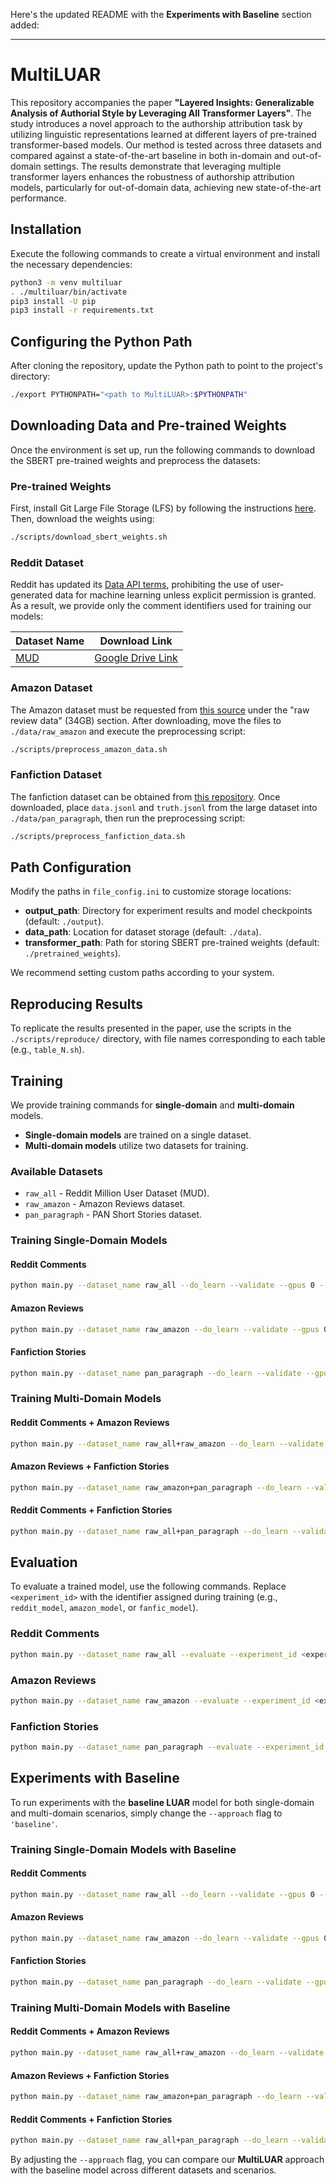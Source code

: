 Here's the updated README with the **Experiments with Baseline** section added:  

---

#   MultiLUAR

This repository accompanies the paper **"Layered Insights: Generalizable Analysis of Authorial Style by Leveraging All Transformer Layers"**. The study introduces a novel approach to the authorship attribution task by utilizing linguistic representations learned at different layers of pre-trained transformer-based models. Our method is tested across three datasets and compared against a state-of-the-art baseline in both in-domain and out-of-domain settings. The results demonstrate that leveraging multiple transformer layers enhances the robustness of authorship attribution models, particularly for out-of-domain data, achieving new state-of-the-art performance.  

## Installation  
Execute the following commands to create a virtual environment and install the necessary dependencies:  

```bash
python3 -m venv multiluar
. ./multiluar/bin/activate
pip3 install -U pip
pip3 install -r requirements.txt
```  

## Configuring the Python Path  

After cloning the repository, update the Python path to point to the project's directory:  

```bash
./export PYTHONPATH="<path to MultiLUAR>:$PYTHONPATH"
```  

## Downloading Data and Pre-trained Weights  

Once the environment is set up, run the following commands to download the SBERT pre-trained weights and preprocess the datasets:  

### Pre-trained Weights  

First, install Git Large File Storage (LFS) by following the instructions [here](https://git-lfs.github.com). Then, download the weights using:  

```bash
./scripts/download_sbert_weights.sh
```  

### Reddit Dataset  

Reddit has updated its [Data API terms](https://www.redditinc.com/policies/data-api-terms), prohibiting the use of user-generated data for machine learning unless explicit permission is granted. As a result, we provide only the comment identifiers used for training our models:  

| Dataset Name | Download Link |  
|-------------|--------------|  
| [MUD](https://arxiv.org/abs/2105.07263) | [Google Drive Link](https://drive.google.com/file/d/16YgK62cpe0NC7zBvSF_JxosOozG-wxou/view?usp=drive_link) |  

### Amazon Dataset  

The Amazon dataset must be requested from [this source](https://nijianmo.github.io/amazon/index.html#files) under the "raw review data" (34GB) section. After downloading, move the files to `./data/raw_amazon` and execute the preprocessing script:  

```bash
./scripts/preprocess_amazon_data.sh
```  

### Fanfiction Dataset  

The fanfiction dataset can be obtained from [this repository](https://zenodo.org/record/3724096#.YT942y1h1pQ). Once downloaded, place `data.jsonl` and `truth.jsonl` from the large dataset into `./data/pan_paragraph`, then run the preprocessing script:  

```bash
./scripts/preprocess_fanfiction_data.sh
```  

## Path Configuration  

Modify the paths in `file_config.ini` to customize storage locations:  
- **output_path**: Directory for experiment results and model checkpoints (default: `./output`).  
- **data_path**: Location for dataset storage (default: `./data`).  
- **transformer_path**: Path for storing SBERT pre-trained weights (default: `./pretrained_weights`).  

We recommend setting custom paths according to your system.  

## Reproducing Results  

To replicate the results presented in the paper, use the scripts in the `./scripts/reproduce/` directory, with file names corresponding to each table (e.g., `table_N.sh`).  

## Training  

We provide training commands for **single-domain** and **multi-domain** models.  
- **Single-domain models** are trained on a single dataset.  
- **Multi-domain models** utilize two datasets for training.  

### Available Datasets  
- `raw_all` - Reddit Million User Dataset (MUD).  
- `raw_amazon` - Amazon Reviews dataset.  
- `pan_paragraph` - PAN Short Stories dataset.  

### Training Single-Domain Models  

#### Reddit Comments  
```bash
python main.py --dataset_name raw_all --do_learn --validate --gpus 0 --experiment_id reddit_model --approach multiluar
```  

#### Amazon Reviews  
```bash
python main.py --dataset_name raw_amazon --do_learn --validate --gpus 0 --experiment_id amazon_model --approach multiluar
```  

#### Fanfiction Stories  
```bash
python main.py --dataset_name pan_paragraph --do_learn --validate --gpus 0 --experiment_id fanfic_model --approach multiluar
```  

### Training Multi-Domain Models  

#### Reddit Comments + Amazon Reviews  
```bash
python main.py --dataset_name raw_all+raw_amazon --do_learn --validate --gpus 0 --experiment_id reddit_amazon_model --approach multiluar
```  

#### Amazon Reviews + Fanfiction Stories  
```bash
python main.py --dataset_name raw_amazon+pan_paragraph --do_learn --validate --gpus 0 --experiment_id amazon_stories_model --approach multiluar
```  

#### Reddit Comments + Fanfiction Stories  
```bash
python main.py --dataset_name raw_all+pan_paragraph --do_learn --validate --gpus 0 --experiment_id reddit_stories_model --approach multiluar
```  

## Evaluation  

To evaluate a trained model, use the following commands. Replace `<experiment_id>` with the identifier assigned during training (e.g., `reddit_model`, `amazon_model`, or `fanfic_model`).  

### Reddit Comments  
```bash
python main.py --dataset_name raw_all --evaluate --experiment_id <experiment_id> --load_checkpoint --approach multiluar
```  

### Amazon Reviews  
```bash
python main.py --dataset_name raw_amazon --evaluate --experiment_id <experiment_id> --load_checkpoint --approach multiluar
```  

### Fanfiction Stories  
```bash
python main.py --dataset_name pan_paragraph --evaluate --experiment_id <experiment_id> --load_checkpoint --approach multiluar
```  

## Experiments with Baseline  

To run experiments with the **baseline LUAR** model for both single-domain and multi-domain scenarios, simply change the `--approach` flag to `'baseline'`.  

### Training Single-Domain Models with Baseline  

#### Reddit Comments  
```bash
python main.py --dataset_name raw_all --do_learn --validate --gpus 0 --experiment_id reddit_baseline --approach baseline
```  

#### Amazon Reviews  
```bash
python main.py --dataset_name raw_amazon --do_learn --validate --gpus 0 --experiment_id amazon_baseline --approach baseline
```  

#### Fanfiction Stories  
```bash
python main.py --dataset_name pan_paragraph --do_learn --validate --gpus 0 --experiment_id fanfic_baseline --approach baseline
```  

### Training Multi-Domain Models with Baseline  

#### Reddit Comments + Amazon Reviews  
```bash
python main.py --dataset_name raw_all+raw_amazon --do_learn --validate --gpus 0 --experiment_id reddit_amazon_baseline --approach baseline
```  

#### Amazon Reviews + Fanfiction Stories  
```bash
python main.py --dataset_name raw_amazon+pan_paragraph --do_learn --validate --gpus 0 --experiment_id amazon_stories_baseline --approach baseline
```  

#### Reddit Comments + Fanfiction Stories  
```bash
python main.py --dataset_name raw_all+pan_paragraph --do_learn --validate --gpus 0 --experiment_id reddit_stories_baseline --approach baseline
```  

By adjusting the `--approach` flag, you can compare our **MultiLUAR** approach with the baseline model across different datasets and scenarios.
